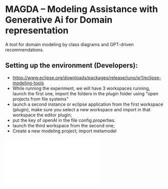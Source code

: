 # MAGDA – Modeling Assistance with Generative Ai for Domain representation

A tool for domain modeling by class diagrams and GPT-driven recommendations.

## Setting up the environment (Developers):
  * https://www.eclipse.org/downloads/packages/release/juno/sr1/eclipse-modeling-tools
  * While running the experiment, we will have 3 workspaces running, launch the first one, import the folders in the plugin folder using "open projects from file systems"
  * launch a second instance or eclipse application from the first workspace (plugin), make sure you select a new workspace and import in that workspace the editor plugin;
  * put the key of openAI in the file config.properties.
  * launch the third workspace from the second one;
  * Create a new modeling project; import metamodel   



![High-level architectural view of MAGDA](tool-overview.pdf)
  
          
        

        

        
        

        
 
        
